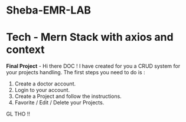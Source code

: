 # Sheba-EMR-LAB
# Tech - **Mern Stack with axios and context**
**Final Project** -
Hi there DOC ! I have created for you a CRUD system for your projects handling.
The first steps you need to do is :

1. Create a doctor account.
2. Login to your account.
3. Create a Project and follow the instructions.
4. Favorite / Edit / Delete your Projects.

GL THO !!
